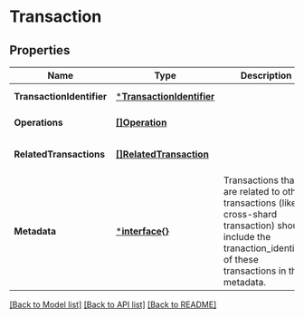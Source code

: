# Transaction

## Properties
Name | Type | Description | Notes
------------ | ------------- | ------------- | -------------
**TransactionIdentifier** | [***TransactionIdentifier**](TransactionIdentifier.md) |  | [default to null]
**Operations** | [**[]Operation**](Operation.md) |  | [default to null]
**RelatedTransactions** | [**[]RelatedTransaction**](RelatedTransaction.md) |  | [optional] [default to null]
**Metadata** | [***interface{}**](interface{}.md) | Transactions that are related to other transactions (like a cross-shard transaction) should include the tranaction_identifier of these transactions in the metadata. | [optional] [default to null]

[[Back to Model list]](../README.md#documentation-for-models) [[Back to API list]](../README.md#documentation-for-api-endpoints) [[Back to README]](../README.md)

